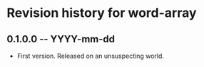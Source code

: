 # Revision history for word-array

## 0.1.0.0 -- YYYY-mm-dd

* First version. Released on an unsuspecting world.
